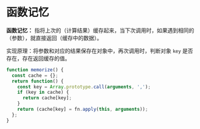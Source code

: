 # 函数记忆

**函数记忆：** 指将上次的（计算结果）缓存起来，当下次调用时，如果遇到相同的（参数），就直接返回（缓存中的数据）。

实现原理：将参数和对应的结果保存在对象中，再次调用时，判断对象 `key` 是否存在，存在返回缓存的值。

```js
function memorize() {
  const cache = {};
  return function() {
    const key = Array.prototype.call(arguments, ',');
    if (key in cache) {
      return cache[key];
    }
    return (cache[key] = fn.apply(this, arguments));
  };
}
```
